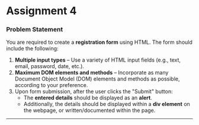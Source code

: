 # Assignment 4

### Problem Statement

You are required to create a **registration form** using HTML. The form should include the following:

1. **Multiple input types** – Use a variety of HTML input fields (e.g., text, email, password, date, etc.).
2. **Maximum DOM elements and methods** – Incorporate as many Document Object Model (DOM) elements and methods as possible, according to your preference.
3. Upon form submission, after the user clicks the "Submit" button:
   - The **entered details** should be displayed as an **alert**.
   - Additionally, the details should be displayed within a **div element** on the webpage, or written/documented within the page.

---
